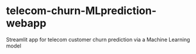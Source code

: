 # telecom-churn-MLprediction-webapp
Streamlit app for telecom customer churn prediction via a Machine Learning model
